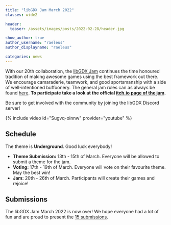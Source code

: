 ```yaml
---
title: "libGDX Jam March 2022"
classes: wide2

header:
  teaser: /assets/images/posts/2022-02-28/header.jpg

show_author: true
author_username: "raeleus"
author_displayname: "raeleus"

categories: news
---
```


With our 20th collaboration, the [libGDX Jam](/community/jams/) continues the time honoured tradition of making awesome games using the best framework out there. We encourage camaraderie, teamwork, and good sportsmanship with a side of well-intentioned buffoonery. The general jam rules can as always be found [here](/community/jams/#rules). **To participate take a look at the official [itch.io page of the jam](https://itch.io/jam/libgdx-jam-20).**

Be sure to get involved with the community by joining the libGDX Discord server!

{% include video id="Sugvq-oinnw" provider="youtube" %}

## Schedule
<!--_The theme is yet to be determined._-->
The theme is **Underground**. Good luck everybody!

- **Theme Submission:** 13th - 15th of March. Everyone will be allowed to submit a theme for the jam.
- **Voting:** 17th - 19th of March.  Everyone will vote on their favourite theme. May the best win!
- **Jam:** 20th - 26th of March. Participants will create their games and rejoice!

## Submissions
The libGDX Jam March 2022 is now over! We hope everyone had a lot of fun and are proud to present the [15 submissions](https://itch.io/jam/libgdx-jam-20/entries).  <!-- Don't forget to check out our [live-stream playthrough](https://youtu.be/pWZM0y5wsDI) of all the games. -->
